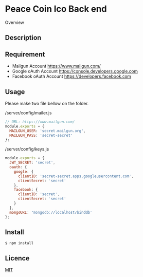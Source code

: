 # Peace Coin Ico Back end

Overview

## Description

## Requirement

* Mailgun Account
  https://www.mailgun.com/
* Google oAuth Account
  https://console.developers.google.com
* Facebook oAuth Account
  https://developers.facebook.com

## Usage

Please make two file bellow on the folder.

/server/config/mailer.js

```js
// URL: https://www.mailgun.com/
module.exports = {
  MAILGUN_USER: 'secret.mailgun.org',
  MAILGUN_PASS: 'secret-secret'
};
```

/server/config/keys.js

```js
module.exports = {
  JWT_SECRET: 'secret',
  oauth: {
    google: {
      clientID: 'secret-secret.apps.googleusercontent.com',
      clientSecret: 'secret'
    },
    facebook: {
      clientID: 'secret',
      clientSecret: 'secret'
    }
  },
  mongoURI: 'mongodb://localhost/binddb'
};
```

## Install

```
$ npm install
```

## Licence

[MIT](https://github.com/tcnksm/tool/blob/master/LICENCE)
